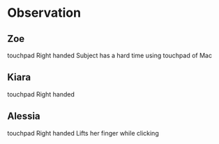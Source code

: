 # Observation

## Zoe
touchpad
Right handed
Subject has a hard time using touchpad of Mac

## Kiara 
touchpad
Right handed

## Alessia
touchpad
Right handed
Lifts her finger while clicking